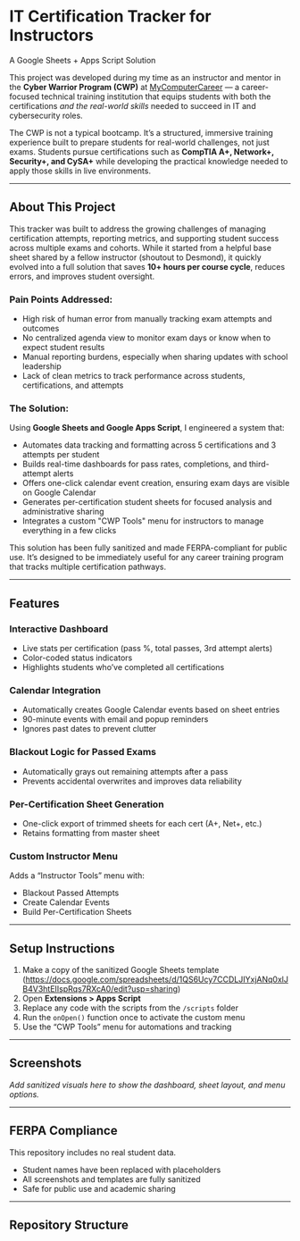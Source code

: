 # IT Certification Tracker for Instructors  
A Google Sheets + Apps Script Solution

This project was developed during my time as an instructor and mentor in the **Cyber Warrior Program (CWP)** at [MyComputerCareer](https://www.mycomputercareer.edu) — a career-focused technical training institution that equips students with both the certifications *and the real-world skills* needed to succeed in IT and cybersecurity roles.

The CWP is not a typical bootcamp. It’s a structured, immersive training experience built to prepare students for real-world challenges, not just exams. Students pursue certifications such as **CompTIA A+, Network+, Security+, and CySA+** while developing the practical knowledge needed to apply those skills in live environments.

---

## About This Project

This tracker was built to address the growing challenges of managing certification attempts, reporting metrics, and supporting student success across multiple exams and cohorts. While it started from a helpful base sheet shared by a fellow instructor (shoutout to Desmond), it quickly evolved into a full solution that saves **10+ hours per course cycle**, reduces errors, and improves student oversight.

### Pain Points Addressed:
- High risk of human error from manually tracking exam attempts and outcomes  
- No centralized agenda view to monitor exam days or know when to expect student results  
- Manual reporting burdens, especially when sharing updates with school leadership  
- Lack of clean metrics to track performance across students, certifications, and attempts

### The Solution:
Using **Google Sheets and Google Apps Script**, I engineered a system that:
- Automates data tracking and formatting across 5 certifications and 3 attempts per student
- Builds real-time dashboards for pass rates, completions, and third-attempt alerts
- Offers one-click calendar event creation, ensuring exam days are visible on Google Calendar
- Generates per-certification student sheets for focused analysis and administrative sharing
- Integrates a custom "CWP Tools" menu for instructors to manage everything in a few clicks

This solution has been fully sanitized and made FERPA-compliant for public use. It’s designed to be immediately useful for any career training program that tracks multiple certification pathways.

---

## Features

### Interactive Dashboard
- Live stats per certification (pass %, total passes, 3rd attempt alerts)
- Color-coded status indicators
- Highlights students who’ve completed all certifications

### Calendar Integration
- Automatically creates Google Calendar events based on sheet entries
- 90-minute events with email and popup reminders
- Ignores past dates to prevent clutter

### Blackout Logic for Passed Exams
- Automatically grays out remaining attempts after a pass
- Prevents accidental overwrites and improves data reliability

### Per-Certification Sheet Generation
- One-click export of trimmed sheets for each cert (A+, Net+, etc.)
- Retains formatting from master sheet

### Custom Instructor Menu
Adds a “Instructor Tools” menu with:
- Blackout Passed Attempts  
- Create Calendar Events  
- Build Per-Certification Sheets  

---

## Setup Instructions

1. Make a copy of the sanitized Google Sheets template (https://docs.google.com/spreadsheets/d/1QS6Ucy7CCDLJIYxjANq0xlJB4V3htEIIspRqs7RXcA0/edit?usp=sharing)  
2. Open **Extensions > Apps Script**  
3. Replace any code with the scripts from the `/scripts` folder  
4. Run the `onOpen()` function once to activate the custom menu  
5. Use the “CWP Tools” menu for automations and tracking

---

## Screenshots

_Add sanitized visuals here to show the dashboard, sheet layout, and menu options._

---

## FERPA Compliance

This repository includes no real student data.  
- Student names have been replaced with placeholders  
- All screenshots and templates are fully sanitized  
- Safe for public use and academic sharing

---

## Repository Structure

